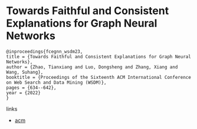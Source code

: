# Towards Faithful and Consistent Explanations for Graph Neural Networks

```
@inproceedings{fcegnn_wsdm23,
title = {Towards Faithful and Consistent Explanations for Graph Neural Networks},
author = {Zhao, Tianxiang and Luo, Dongsheng and Zhang, Xiang and Wang, Suhang},
booktitle = {Proceedings of the Sixteenth ACM International Conference on Web Search and Data Mining (WSDM)},
pages = {634--642},
year = {2022}
}
```

links
- [acm](https://dl.acm.org/doi/10.1145/3539597.3570421)
